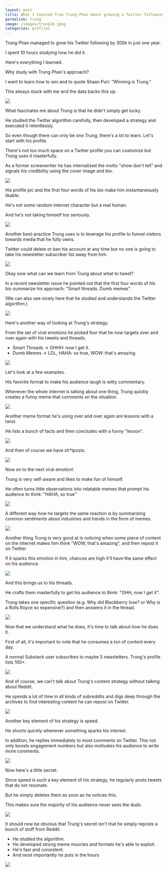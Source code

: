 ```yaml
---
layout: post
title: What I learned from Trung Phan about growing a Twitter following
permalink: trung
image: /images/trung18.jpeg
categories: profiles
---
```


Trung Phan managed to grow his Twitter following by 300k in just one year.

I spent 10 hours studying how he did it.

Here's everything I learned. 

Why study with Trung Phan's approach?

I want to learn how to win and to quote Shaan Puri: "Winning is Trung." 

This always stuck with me and the data backs this up.

![](/images/trung1.jpeg)

What fascinates me about Trung is that he didn't simply get lucky.

He studied the Twitter algorithm carefully, then developed a strategy and executed it relentlessly. 

So even though there can only be one Trung, there's a lot to learn. 
Let's start with his profile. 

There's not too much space on a Twitter profile you can customize but Trung uses it masterfully. 

As a former screenwriter he has internalized the motto "show don't tell" and signals his credibility using the cover image and bio.

![](/images/trung2.jpeg)

His profile pic and the first four words of his bio make him instantaneously likable.

He's not some random internet character but a real human.

And he's not taking himself too seriously.

![](/images/trung3.jpeg)

Another best-practice Trung uses is to leverage his profile to funnel visitors towards media that he fully owns.

Twitter could delete or ban his account at any time but no one is going to take his newsletter subscriber list away from him.

![](/images/trung4.jpeg)

Okay now what can we learn from Trung about what to tweet?

In a recent newsletter issue he pointed out that the first four words of his bio summarize his approach: "Smart threads. Dumb memes".

(We can also see nicely here that he studied and understands the Twitter algorithm.)

![](/images/trung5.jpeg)

Here's another way of looking at Trung's strategy. 

From the set of viral emotions he picked four that he now targets over and over again with his tweets and threads. 

* Smart Threads -> OHHH: *now* I get it.
* Dumb Memes -> LOL, HAHA: so true, WOW: that's amazing.

![](/images/trung6.jpeg)

Let's look at a few examples. 

His favorite format to make his audience laugh is witty commentary.

Whenever the whole internet is talking about one thing, Trung quickly creates a funny meme that comments on the situation.

![](/images/trung7.jpeg)

Another meme format he's using over and over again are lessons with a twist.

He lists a bunch of facts and then concludes with a funny "lesson".

![](/images/trung8.jpeg)

And then of course we have sh*tposts.

![](/images/trung9.jpeg)

Now on to the next viral emotion!

Trung is very self-aware and likes to make fun of himself.

He often turns little observations into relatable memes that prompt his audience to think: "HAHA, so true"

![](/images/trung10.jpeg)

A different way how he targets the same reaction is by summarizing common sentiments about industries and trends in the form of memes.

![](/images/trung11.jpeg)

Another thing Trung is very good at is noticing when some piece of content on the internet makes him think "WOW, that's amazing", and then repost it on Twitter. 

If it sparks this emotion in him, chances are high it'll have the same effect on his audience.

![](/images/trung12.jpeg)

And this brings us to his threads. 

He crafts them masterfully to get his audience to think: "OHH, *now* I get it".

Trung takes one specific question (e.g. Why did Blackberry lose? or Why is a Rolls Royce so expensive?) and then answers it in the thread.

![](/images/trung13.jpeg)

Now that we understand what he does, it's time to talk about *how* he does it. 

First of all, it's important to note that he consumes a ton of content every day. 

A normal Substack user subscribes to maybe 5 newsletters. Trung's profile lists 100+.


![](/images/trung14.jpeg)

And of course, we can't talk about Trung's content strategy without talking about Reddit. 

He spends a lot of time in all kinds of subreddits and digs deep through the archives to find interesting content he can repost on Twitter.

![](/images/trung15.jpeg)

Another key element of his strategy is speed. 

He shoots quickly whenever something sparks his interest.

In addition, he replies immediately to most comments on Twitter. This not only boosts engagement numbers but also motivates his audience to write more comments.

![](/images/trung16.jpeg)

Now here's a little secret. 

Since speed is such a key element of his strategy, he regularly posts tweets that do not resonate. 

But he simply deletes them as soon as he notices this.

This makes sure the majority of his audience never sees the duds.

![](/images/trung17.jpeg)

It should now be obvious that Trung's secret isn't that he simply reposts a bunch of stuff from Reddit. 

* He studied the algorithm.
* He developed strong meme muscles and formats he's able to exploit. 
* He's fast and consistent. 
* And most importantly he puts in the hours

![](/images/trung18.jpeg)



